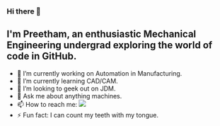 ### Hi there 👋

## I'm Preetham, an enthusiastic Mechanical Engineering undergrad exploring the world of code in GitHub.

- 🔭 I’m currently working on Automation in Manufacturing.
- 🌱 I’m currently learning CAD/CAM.
- 👯 I’m looking to geek out on JDM.
- 💬 Ask me about anything machines.
- 📫 How to reach me: [![](https://img.shields.io/badge/Email-preethamrv2%40gmail.com-red)](mailto:preethamrv2@gmail.com)
- ⚡ Fun fact: I can count my teeth with my tongue.
